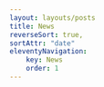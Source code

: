 ```yaml
---
layout: layouts/posts
title: News
reverseSort: true,
sortAttr: "date"
eleventyNavigation:
    key: News
    order: 1
---
```


